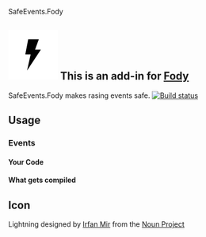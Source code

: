 SafeEvents.Fody
## ![Icon](https://raw.githubusercontent.com/patrickmaurer/SafeEvents.Fody/master/Icons/package_icon.png) This is an add-in for [Fody](https://github.com/Fody/Fody/) 

SafeEvents.Fody makes rasing events safe.
[![Build status](https://ci.appveyor.com/api/projects/status/0g5bic2argygvlox?svg=true)](https://ci.appveyor.com/project/patrickmaurer/safeevents-fody)

## Usage

### Events

#### Your Code

#### What gets compiled

## Icon

Lightning designed by [Irfan Mir](http://www.thenounproject.com/IrfanM) from the [Noun Project](http://www.thenounproject.com)
